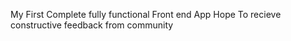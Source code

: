 My First Complete fully functional Front end App
Hope To recieve constructive feedback from community
